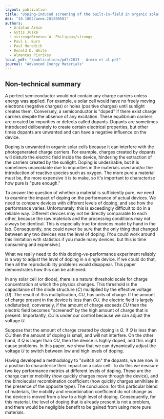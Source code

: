 ```yaml
---
layout: publication
title: "Doping-induced screening of the built-in-field in organic solar cells: effect on charge transport and recombination"
doi: "10.1002/aenm.201200581"
authors:
  - Ardalan Armin
  - Gytis Juska
  - <strong>Bronson W. Philippa</strong>
  - Paul L. Burn
  - Paul Meredith
  - Ronald D. White
  - Almantas Pivrikas
local_pdf: "/publications/pdf/2013 - Armin et al.pdf"
journal: "Advanced Energy Materials"
---
```


## Non-technical summary

A perfect semiconductor would not contain any charge carriers unless
energy was applied. For example, a solar cell would have no freely
moving electrons (negative charges) or holes (positive charges) until
sunlight creates them. Conversely, a semiconductor is "doped" if there
exist charge carriers despite the absence of any excitation. These
equilibrium carriers are created by impurities or defects called
dopants. Dopants are sometimes introduced deliberately to create
certain electrical properties, but other times dopants are unwanted
and can have a negative influence on the device.

Doping is unwanted in organic solar cells because it can interfere
with the photogenerated charge carriers. For example, charges created
by dopants will disturb the electric field inside the device,
hindering the extraction of the carriers created by the
sunlight. Doping is undesirable, but it is sometimes unavoidable due
to impurities in the materials used and/or the introduction of
reactive species such as oxygen. The more pure a material must be, the
more expensive it is to make, so it's important to characterise how
pure is "pure enough."

To answer the question of whether a material is sufficiently pure, we
need to examine the impact of doping on the performance of actual
devices. We need to compare devices with different levels of doping,
and see how the performance varies. Unfortunately, this is exceedingly
difficult to do in a reliable way. Different devices may not be
directly comparable to each other, because the raw materials and the
processing conditions may not always be identical. This is especially
true for devices made by hand in the lab. Consequently, one could
never be sure that the only thing that changed between any two devices
was the level of doping. (You could work around this limitation with
statistics if you made many devices, but this is time consuming and
expensive.)

What we really need to do this doping-vs-performance experiment
reliably is a way to adjust the level of doping in a single device. If
we could do that, then all the reproducibility problems would
disappear. This paper demonstrates how this can be achieved.

In any solar cell (or diode), there is a natural threshold scale for
charge concentration at which the physics changes. This threshold is
the capacitance of the diode structure (*C*) multiplied by the
effective voltage (*U*). The result of this multiplication, *CU*, has
units of charge. If the amount of charge present in the device is less
than *CU*, the electric field is largely undisturbed; conversely, if
the amount of charge exceeds *CU* then the electric field becomes
"screened" by the high amount of charge that is present. Importantly,
*CU* is under our control because we can adjust the voltage *U*.

Suppose that the amount of charge created by doping is *Q*. If *Q* is
less than *CU* then the amount of doping is small, and will not
interfere. On the other hand, if *Q* is larger than *CU*, then the
device is highly doped, and this might cause problems. In this paper,
we show that we can dynamically adjust the voltage *U* to switch
between low and high levels of doping.

Having developed a methodology to "switch on" the dopants, we are now
in a position to characterise their impact on a solar cell. To do this
we measure two key performance metrics at different levels of
doping. These are the charge carrier mobility (how quickly charges
move through the device), and the bimolecular recombination
coefficient (how quickly charges annihilate in the presence of the
opposite type). The conclusion: for this particular blend of
materials, the mobility and recombination coefficient do not change as
the device is moved from a low to a high level of
doping. Consequently, for this material, the level of doping that is
already present is not a problem, and there would be negligible
benefit to be gained from using more pure materials.
